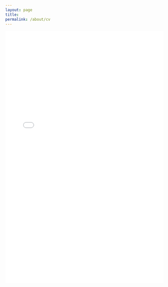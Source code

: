 ```yaml
---
layout: page
title:
permalink: /about/cv
---
```


<embed src="../pages/PUBLIC_CV.pdf" type="application/pdf" width = "100%" height = "800" />



